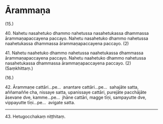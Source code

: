 

# Ārammaṇa




(15.)

40\. Nahetu nasahetuko dhammo nahetussa nasahetukassa dhammassa ārammaṇapaccayena paccayo. Nahetu nasahetuko dhammo nahetussa naahetukassa dhammassa ārammaṇapaccayena paccayo. (2)

41\. Nahetu naahetuko dhammo nahetussa naahetukassa dhammassa ārammaṇapaccayena paccayo. Nahetu naahetuko dhammo nahetussa nasahetukassa dhammassa ārammaṇapaccayena paccayo. (2) (Saṃkhittaṃ.)

(16.)

42\. Ārammaṇe cattāri…pe…  anantare cattāri…pe…  sahajāte satta, aññamaññe cha, nissaye satta, upanissaye cattāri, purejāte pacchājāte āsevane dve, kamme…pe…  jhāne cattāri, magge tīṇi, sampayutte dve, vippayutte tīṇi…pe…  avigate satta.

---

43\. Hetugocchakaṃ niṭṭhitaṃ.





